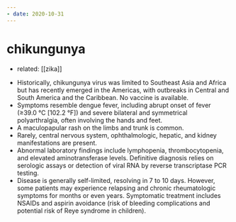 ```yaml
---
- date: 2020-10-31
---
```


# chikungunya

- related: [[zika]]

<!-- chikungunya location, sx, dx, rx -->

- Historically, chikungunya virus was limited to Southeast Asia and Africa but has recently emerged in the Americas, with outbreaks in Central and South America and the Caribbean. No vaccine is available.
- Symptoms resemble dengue fever, including abrupt onset of fever (≥39.0 °C \[102.2 °F]) and severe bilateral and symmetrical polyarthralgia, often involving the hands and feet.
- A maculopapular rash on the limbs and trunk is common.
- Rarely, central nervous system, ophthalmologic, hepatic, and kidney manifestations are present.
- Abnormal laboratory findings include lymphopenia, thrombocytopenia, and elevated aminotransferase levels. Definitive diagnosis relies on serologic assays or detection of viral RNA by reverse transcriptase PCR testing.
- Disease is generally self-limited, resolving in 7 to 10 days. However, some patients may experience relapsing and chronic rheumatologic symptoms for months or even years. Symptomatic treatment includes NSAIDs and aspirin avoidance (risk of bleeding complications and potential risk of Reye syndrome in children).

